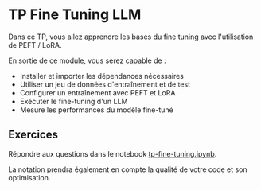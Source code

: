 # TP Fine Tuning LLM

Dans ce TP, vous allez apprendre les bases du fine tuning avec l'utilisation de PEFT / LoRA.

En sortie de ce module, vous serez capable de :
- Installer et importer les dépendances nécessaires
- Utiliser un jeu de données d'entraînement et de test
- Configurer un entraînement avec PEFT et LoRA 
- Exécuter le fine-tuning d'un LLM
- Mesure les performances du modèle fine-tuné

## Exercices

Répondre aux questions dans le notebook [tp-fine-tuning.ipynb](./tp-fine-tuning.ipynb).

La notation prendra également en compte la qualité de votre code et son optimisation.

